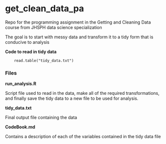 # get_clean_data_pa
Repo for the programming assignment in the Getting and Cleaning Data course from JHSPH data science specialization

The goal is to start with messy data and transform it to a tidy form that is conducive to analysis

**Code to read in tidy data**

        read.table("tidy_data.txt")
        
### Files

**run_analysis.R**

Script file used to read in the data, make all of the required transformations, and finally save the tidy data to a new file to be used for analysis.

**tidy_data.txt**

Final output file containing the data

**CodeBook.md**

Contains a description of each of the variables contained in the tidy data file